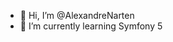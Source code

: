 - 👋 Hi, I’m @AlexandreNarten
- 🌱 I’m currently learning Symfony 5

<!---
AlexandreNarten/AlexandreNarten is a ✨ special ✨ repository because its `README.md` (this file) appears on your GitHub profile.
You can click the Preview link to take a look at your changes.
--->
